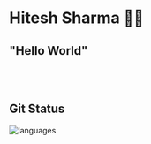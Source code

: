 # Hitesh Sharma 👨‍💻
## "Hello World"

<!--
 
**0124hitesh/0124hitesh** is a ✨ _special_ ✨ repository because its `README.md` (this file) appears on your GitHub profile.

Here are some ideas to get you started:

- 🔭 I’m currently working on ...
- 👯 I’m looking to collaborate on Web Desiging ...
- 🤔 I’m looking for help with ...
- 💬 Ask me about ...
- 📫 How to reach me: hitesh.sharma_cs18@gla.ac.in
- 😄 Pronouns: ...
- ⚡ Fun fact: ...
-->

<br/><br/>
<!--![Top Langs](https://github-readme-stats.vercel.app/api/top-langs/?username=0124hitesh&theme=tokyonight)<br/>-->
## Git Status

![languages](https://github-readme-stats-eight-theta.vercel.app/api/top-langs/?username=0124hitesh&layout=compact&hide=css,issues&theme=tokyonight)

<!-- ![Streak](https://github-readme-streak-stats.herokuapp.com/?user=0124hitesh&show_icons=true&theme=tokyonight)<br/> -->
<!-- ![Hitesh's github stats](https://github-readme-stats.vercel.app/api?username=0124hitesh&theme=tokyonight)<br/> -->


